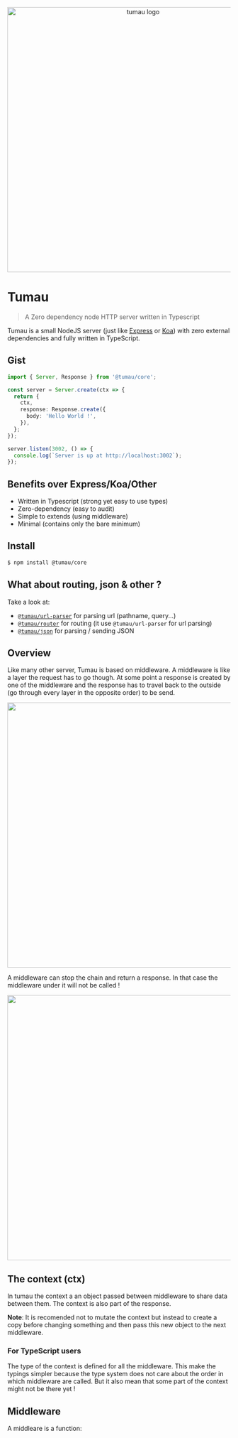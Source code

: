 <p align="center">
  <img src="https://github.com/etienne-dldc/tumau/blob/master/design/logo.svg" width="597" alt="tumau logo">
</p>

# Tumau

> A Zero dependency node HTTP server written in Typescript

Tumau is a small NodeJS server (just like [Express](https://expressjs.com/) or [Koa](https://koajs.com/)) with zero external dependencies and fully written in TypeScript.

## Gist

```ts
import { Server, Response } from '@tumau/core';

const server = Server.create(ctx => {
  return {
    ctx,
    response: Response.create({
      body: 'Hello World !',
    }),
  };
});

server.listen(3002, () => {
  console.log(`Server is up at http://localhost:3002`);
});
```

## Benefits over Express/Koa/Other

- Written in Typescript (strong yet easy to use types)
- Zero-dependency (easy to audit)
- Simple to extends (using middleware)
- Minimal (contains only the bare minimum)

## Install

```bash
$ npm install @tumau/core
```

## What about routing, json & other ?

Take a look at:

- [`@tumau/url-parser`](https://github.com/etienne-dldc/tumau/tree/master/packages/tumau-url-parser) for parsing url (pathname, query...)
- [`@tumau/router`](https://github.com/etienne-dldc/tumau/tree/master/packages/tumau-router) for routing (it use `@tumau/url-parser` for url parsing)
- [`@tumau/json`](https://github.com/etienne-dldc/tumau/tree/master/packages/tumau-json) for parsing / sending JSON

## Overview

Like many other server, Tumau is based on middleware. A middleware is like a layer the request has to go though. At some point a response is created by one of the middleware and the response has to travel back to the outside (go through every layer in the opposite order) to be send.

<p align="center">
  <img src="https://github.com/etienne-dldc/tumau/blob/master/design/illu-1.png" width="597">
</p>

A middleware can stop the chain and return a response. In that case the middleware under it will not be called !

<p align="center">
  <img src="https://github.com/etienne-dldc/tumau/blob/master/design/illu-2.png" width="597">
</p>

## The context (ctx)

In tumau the context a an object passed between middleware to share data between them. The context is also part of the response.

**Note**: It is recomended not to mutate the context but instead to create a copy before changing something and then pass this new object to the next middleware.

### For TypeScript users

The type of the context is defined for all the middleware. This make the typings simpler because the type system does not care about the order in which middleware are called. But it also mean that some part of the context might not be there yet !

## Middleware

A middleare is a function:
